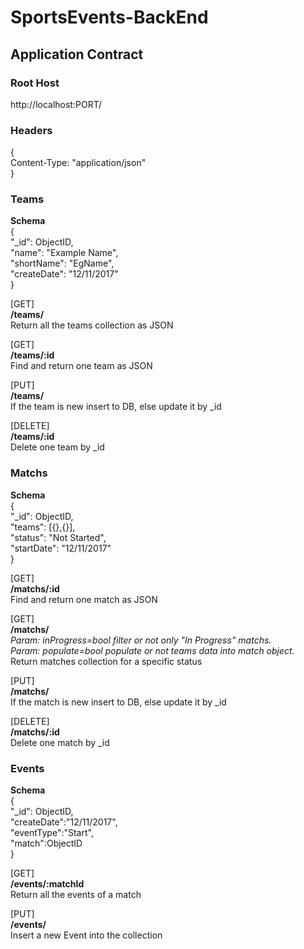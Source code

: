 # SportsEvents-BackEnd

## Application Contract

### Root Host  
http://localhost:PORT/

### Headers
{  
    Content-Type: "application/json"  
}  

### Teams 

**Schema**   
{  
    "_id": ObjectID,  
    "name": "Example Name",  
    "shortName": "EgName",  
    "createDate": "12/11/2017"  
}    

[GET]  
**/teams/**  
Return all the teams collection as JSON  

[GET]  
**/teams/:id**  
Find and return one team as JSON  

[PUT]  
**/teams/**  
If the team is new insert to DB, else update it by _id  

[DELETE]  
**/teams/:id**  
Delete one team by _id  


### Matchs  

**Schema**   
{    
    "_id": ObjectID,  
    "teams": [{},{}],  
    "status": "Not Started",  
    "startDate": "12/11/2017"  
}      

[GET]  
**/matchs/:id**  
Find and return one match as JSON  

[GET]  
**/matchs/**  
*Param: inProgress=bool filter or not only "In Progress" matchs.*    
*Param: populate=bool populate or not teams data into match object.*  
Return matches collection for a specific status  

[PUT]  
**/matchs/**   
If the match is new insert to DB, else update it by _id  

[DELETE]  
**/matchs/:id**  
Delete one match by _id

### Events

**Schema**   
{  
    "_id": ObjectID,      
    "createDate":"12/11/2017",  
    "eventType":"Start",  
    "match":ObjectID  
}         

[GET]  
**/events/:matchId**  
Return all the events of a match  

[PUT]  
**/events/**  
Insert a new Event into the collection  





